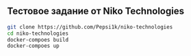 ## Тестовое задание от Niko Technologies

```bash
git clone https://github.com/Pepsi1k/niko-technologies
cd niko-technologies
docker-compoes build 
docker-compoes up
```
